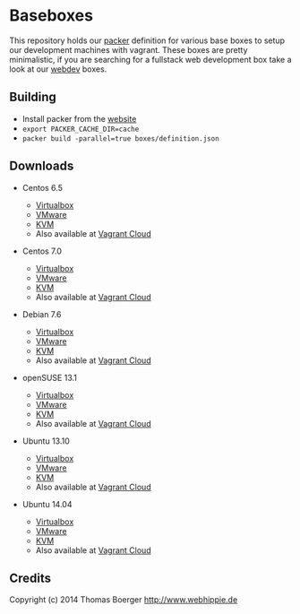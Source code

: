 # Baseboxes

This repository holds our [packer](https://www.packer.io) definition for various
base boxes to setup our development machines with vagrant. These boxes are pretty
minimalistic, if you are searching for a fullstack web development box take a
look at our [webdev](https://github.com/webhippie/webdev) boxes.

## Building

* Install packer from the [website](http://www.packer.io)
* ```export PACKER_CACHE_DIR=cache```
* ```packer build -parallel=true boxes/definition.json```

## Downloads

* Centos 6.5
  * [Virtualbox](http://vagrant.webhippie.de/centos-6.5-virtualbox-0.0.1.box)
  * [VMware](http://vagrant.webhippie.de/centos-6.5-virtualbox-0.0.1.box)
  * [KVM](http://vagrant.webhippie.de/centos-6.5-virtualbox-0.0.1.box)
  * Also available at [Vagrant Cloud](https://vagrantcloud.com/webhippie/boxes/centos-6.5)

* Centos 7.0
  * [Virtualbox](http://vagrant.webhippie.de/centos-7.0-virtualbox-0.0.1.box)
  * [VMware](http://vagrant.webhippie.de/centos-7.0-virtualbox-0.0.1.box)
  * [KVM](http://vagrant.webhippie.de/centos-7.0-virtualbox-0.0.1.box)
  * Also available at [Vagrant Cloud](https://vagrantcloud.com/webhippie/boxes/centos-7.0)

* Debian 7.6
  * [Virtualbox](http://vagrant.webhippie.de/debian-7.6-virtualbox-0.0.1.box)
  * [VMware](http://vagrant.webhippie.de/debian-7.6-virtualbox-0.0.1.box)
  * [KVM](http://vagrant.webhippie.de/debian-7.6-virtualbox-0.0.1.box)
  * Also available at [Vagrant Cloud](https://vagrantcloud.com/webhippie/boxes/debian-7.6)

* openSUSE 13.1
  * [Virtualbox](http://vagrant.webhippie.de/opensuse-13.1-virtualbox-0.0.1.box)
  * [VMware](http://vagrant.webhippie.de/opensuse-13.1-virtualbox-0.0.1.box)
  * [KVM](http://vagrant.webhippie.de/opensuse-13.1-virtualbox-0.0.1.box)
  * Also available at [Vagrant Cloud](https://vagrantcloud.com/webhippie/boxes/opensuse-13.1)

* Ubuntu 13.10
  * [Virtualbox](http://vagrant.webhippie.de/ubuntu-13.10-virtualbox-0.0.1.box)
  * [VMware](http://vagrant.webhippie.de/ubuntu-13.10-virtualbox-0.0.1.box)
  * [KVM](http://vagrant.webhippie.de/ubuntu-13.10-virtualbox-0.0.1.box)
  * Also available at [Vagrant Cloud](https://vagrantcloud.com/webhippie/boxes/ubuntu-13.10)

* Ubuntu 14.04
  * [Virtualbox](http://vagrant.webhippie.de/ubuntu-14.04-virtualbox-0.0.1.box)
  * [VMware](http://vagrant.webhippie.de/ubuntu-14.04-virtualbox-0.0.1.box)
  * [KVM](http://vagrant.webhippie.de/ubuntu-14.04-virtualbox-0.0.1.box)
  * Also available at [Vagrant Cloud](https://vagrantcloud.com/webhippie/boxes/ubuntu-14.04)

## Credits

Copyright (c) 2014 Thomas Boerger <http://www.webhippie.de>
